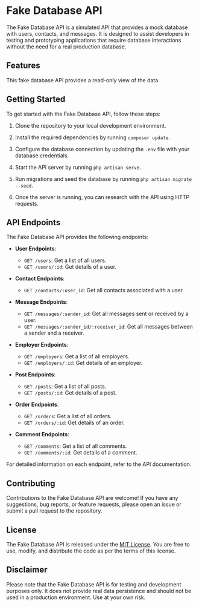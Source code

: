 # Fake Database API

The Fake Database API is a simulated API that provides a mock database with users, contacts, and messages. It is designed to assist developers in testing and prototyping applications that require database interactions without the need for a real production database.

## Features

This fake database API provides a read-only view of the data.

## Getting Started

To get started with the Fake Database API, follow these steps:

1. Clone the repository to your local development environment.

2. Install the required dependencies by running `composer update`.

3. Configure the database connection by updating the `.env` file with your database credentials.

4. Start the API server by running `php artisan serve`.

5. Run migrations and seed the database by running `php artisan migrate --seed`.

6. Once the server is running, you can research with the API using HTTP requests.

## API Endpoints

The Fake Database API provides the following endpoints:

- **User Endpoints**:
    - `GET /users`: Get a list of all users.
    - `GET /users/:id`: Get details of a user.

- **Contact Endpoints**:
    - `GET /contacts/:user_id`: Get all contacts associated with a user.

- **Message Endpoints**:
    - `GET /messages/:sender_id`: Get all messages sent or received by a user.
    - `GET /messages/:sender_id/:receiver_id`: Get all messages between a sender and a receiver.

- **Employer Endpoints**:
    - `GET /employers`: Get a list of all employers.
    - `GET /employers/:id`: Get details of an employer.

- **Post Endpoints**:
    - `GET /posts`: Get a list of all posts.
    - `GET /posts/:id`: Get details of a post.

- **Order Endpoints**:
    - `GET /orders`: Get a list of all orders.
    - `GET /orders/:id`: Get details of an order.

- **Comment Endpoints**:
    - `GET /comments`: Get a list of all comments.
    - `GET /comments/:id`: Get details of a comment.

For detailed information on each endpoint, refer to the API documentation.

## Contributing

Contributions to the Fake Database API are welcome! If you have any suggestions, bug reports, or feature requests, please open an issue or submit a pull request to the repository.

## License

The Fake Database API is released under the [MIT License](https://opensource.org/licenses/MIT). You are free to use, modify, and distribute the code as per the terms of this license.

## Disclaimer

Please note that the Fake Database API is for testing and development purposes only. It does not provide real data persistence and should not be used in a production environment. Use at your own risk.
